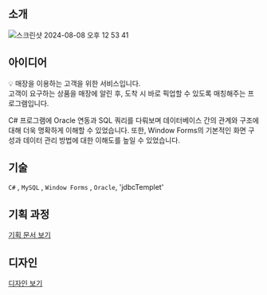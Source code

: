 ## 소개

![스크린샷 2024-08-08 오후 12 53 41](https://github.com/user-attachments/assets/0c40cac3-58e8-4be8-8981-58df868dfd4c)


## 아이디어

💡 매장을 이용하는 고객을 위한 서비스입니다.  
고객이 요구하는 상품을 매장에 알린 후, 도착 시 바로 픽업할 수 있도록 매칭해주는 프로그램입니다.

C# 프로그램에 Oracle 연동과 SQL 쿼리를 다뤄보며 데이터베이스 간의 관계와 구조에 대해 더욱 명확하게 이해할 수 있었습니다. 또한, Window Forms의 기본적인 화면 구성과 데이터 관리 방법에 대한 이해도를 높일 수 있었습니다.


## 기술



`C#` , `MySQL` , `Window Forms` , `Oracle`, 'jdbcTemplet'


## 기획 과정


[기획 문서 보기](https://docs.google.com/document/d/15GmHUicOZSHRVnlOuKKTqE9cwTdxqFiGhk5DwpGBue0/edit?usp=sharing)


## 디자인


[디자인 보기](https://www.figma.com/design/r3VeaRlPTqJBSI3Fc4GsiU/PickUp2u?t=KpGCgj3m2UUAeQsX-1)
